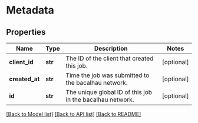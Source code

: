 # Metadata

## Properties
Name | Type | Description | Notes
------------ | ------------- | ------------- | -------------
**client_id** | **str** | The ID of the client that created this job. | [optional] 
**created_at** | **str** | Time the job was submitted to the bacalhau network. | [optional] 
**id** | **str** | The unique global ID of this job in the bacalhau network. | [optional] 

[[Back to Model list]](../README.md#documentation-for-models) [[Back to API list]](../README.md#documentation-for-api-endpoints) [[Back to README]](../README.md)


